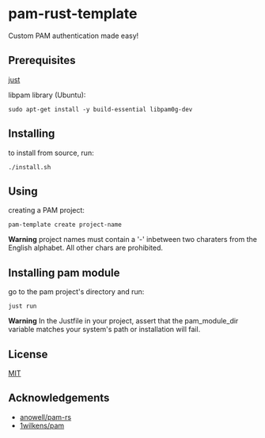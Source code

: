 # pam-rust-template
Custom PAM authentication made easy!

## Prerequisites
[just](https://github.com/casey/just)

libpam library (Ubuntu):
```
sudo apt-get install -y build-essential libpam0g-dev
```

## Installing
to install from source, run:
```
./install.sh
```

## Using
creating a PAM project:
```
pam-template create project-name
```
**Warning**
project names must contain a '-' inbetween two charaters from the English alphabet.  All other chars are prohibited.

## Installing pam module
go to the pam project's directory and run:
```
just run
```
**Warning**
In the Justfile in your project, assert that the pam_module_dir variable matches your system's path  or installation will fail.

## License

[MIT](https://github.com/abrandec/pam-rust-template/blob/master/LICENSE)

## Acknowledgements
- [anowell/pam-rs](https://github.com/anowell/pam-rs)
- [1wilkens/pam](https://github.com/1wilkens/pam)
